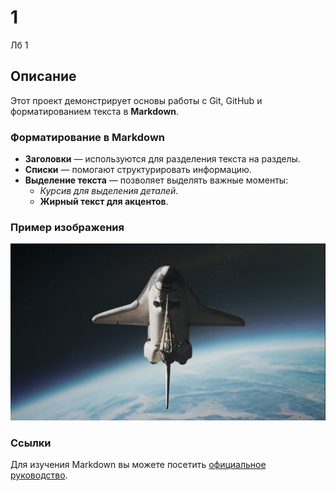 # 1

Лб 1

## Описание

Этот проект демонстрирует основы работы с Git, GitHub и форматированием текста в **Markdown**.

### Форматирование в Markdown

- **Заголовки** — используются для разделения текста на разделы.
- **Списки** — помогают структурировать информацию.
- **Выделение текста** — позволяет выделять важные моменты:
    - _Курсив для выделения деталей_.
    - **Жирный текст для акцентов**.

### Пример изображения

![Описание изображения](avatar.jpg)

### Ссылки

Для изучения Markdown вы можете посетить [официальное руководство](https://www.markdownguide.org).

